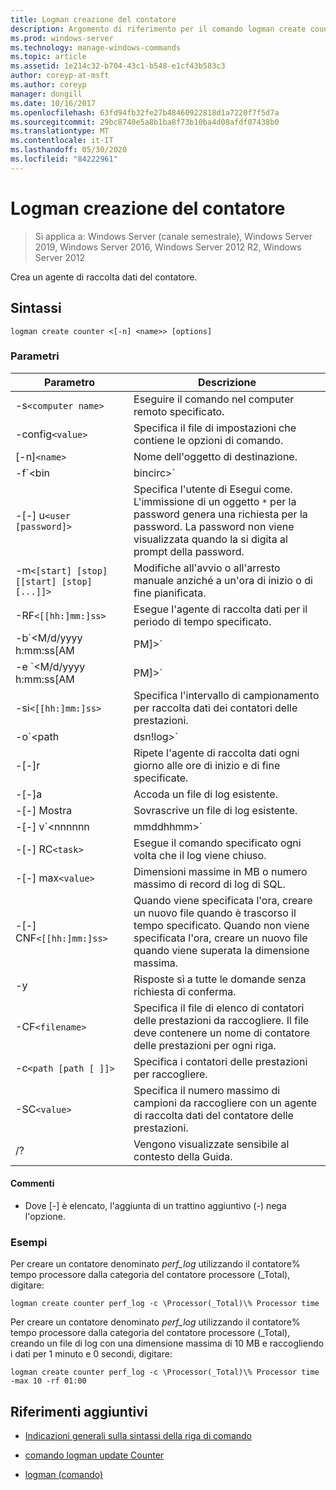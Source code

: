 ```yaml
---
title: Logman creazione del contatore
description: Argomento di riferimento per il comando logman create counter, che consente di creare un agente di raccolta dati del contatore.
ms.prod: windows-server
ms.technology: manage-windows-commands
ms.topic: article
ms.assetid: 1e214c32-b704-43c1-b548-e1cf43b583c3
author: coreyp-at-msft
ms.author: coreyp
manager: dongill
ms.date: 10/16/2017
ms.openlocfilehash: 63fd94fb32fe27b48460922818d1a7220f7f5d7a
ms.sourcegitcommit: 29bc8740e5a8b1ba8f73b10ba4d08afdf07438b0
ms.translationtype: MT
ms.contentlocale: it-IT
ms.lasthandoff: 05/30/2020
ms.locfileid: "84222961"
---
```

# <a name="logman-create-counter"></a>Logman creazione del contatore

> Si applica a: Windows Server (canale semestrale), Windows Server 2019, Windows Server 2016, Windows Server 2012 R2, Windows Server 2012

Crea un agente di raccolta dati del contatore.

## <a name="syntax"></a>Sintassi

```
logman create counter <[-n] <name>> [options]
```

### <a name="parameters"></a>Parametri

| Parametro | Descrizione |
| --------- | ----------- |
| -s`<computer name>` | Eseguire il comando nel computer remoto specificato. |
| -config`<value>` | Specifica il file di impostazioni che contiene le opzioni di comando. |
| [-n]`<name>` | Nome dell'oggetto di destinazione. |
| -f`<bin|bincirc>` | Specifica il formato di log per l'agente di raccolta dati. |
| -[-] u`<user [password]>` | Specifica l'utente di Esegui come. L'immissione di un oggetto `*` per la password genera una richiesta per la password. La password non viene visualizzata quando la si digita al prompt della password. |
| -m`<[start] [stop] [[start] [stop] [...]]>` | Modifiche all'avvio o all'arresto manuale anziché a un'ora di inizio o di fine pianificata. |
| -RF`<[[hh:]mm:]ss>` | Esegue l'agente di raccolta dati per il periodo di tempo specificato. |
| -b`<M/d/yyyy h:mm:ss[AM|PM]>` | Inizia la raccolta dei dati all'ora specificata. |
| -e `<M/d/yyyy h:mm:ss[AM|PM]>` | Termina la raccolta dei dati all'ora specificata. |
| -si`<[[hh:]mm:]ss>` | Specifica l'intervallo di campionamento per raccolta dati dei contatori delle prestazioni. |
| -o`<path|dsn!log>` | Specifica che il file di log di output o DSN e di log impostare il nome in un database SQL. |
| -[-]r | Ripete l'agente di raccolta dati ogni giorno alle ore di inizio e di fine specificate. |
| -[-]a | Accoda un file di log esistente. |
| -[-] Mostra | Sovrascrive un file di log esistente. |
| -[-] v`<nnnnnn|mmddhhmm>` | Connette le informazioni sul controllo delle versioni dei file alla fine del nome del file di log. |
| -[-] RC`<task>` | Esegue il comando specificato ogni volta che il log viene chiuso. |
| -[-] max`<value>` | Dimensioni massime in MB o numero massimo di record di log di SQL. |
| -[-] CNF`<[[hh:]mm:]ss>` | Quando viene specificata l'ora, creare un nuovo file quando è trascorso il tempo specificato. Quando non viene specificata l'ora, creare un nuovo file quando viene superata la dimensione massima. |
| -y | Risposte sì a tutte le domande senza richiesta di conferma. |
| -CF`<filename>` | Specifica il file di elenco di contatori delle prestazioni da raccogliere. Il file deve contenere un nome di contatore delle prestazioni per ogni riga. |
| -c`<path [path [ ]]>` | Specifica i contatori delle prestazioni per raccogliere. |
| -SC`<value>` | Specifica il numero massimo di campioni da raccogliere con un agente di raccolta dati del contatore delle prestazioni. |
| /? | Vengono visualizzate sensibile al contesto della Guida. |

#### <a name="remarks"></a>Commenti

- Dove [-] è elencato, l'aggiunta di un trattino aggiuntivo (-) nega l'opzione.

### <a name="examples"></a>Esempi

Per creare un contatore denominato *perf_log* utilizzando il contatore% tempo processore dalla categoria del contatore processore (_Total), digitare:

```
logman create counter perf_log -c \Processor(_Total)\% Processor time
```

Per creare un contatore denominato *perf_log* utilizzando il contatore% tempo processore dalla categoria del contatore processore (_Total), creando un file di log con una dimensione massima di 10 MB e raccogliendo i dati per 1 minuto e 0 secondi, digitare:

```
logman create counter perf_log -c \Processor(_Total)\% Processor time -max 10 -rf 01:00
```

## <a name="additional-references"></a>Riferimenti aggiuntivi

- [Indicazioni generali sulla sintassi della riga di comando](command-line-syntax-key.md)

- [comando logman update Counter](logman-update-counter.md)

- [logman (comando)](logman.md)
